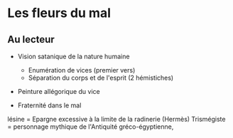 # Les fleurs du mal

## Au lecteur

- Vision satanique de la nature humaine
    - Enumération de vices (premier vers)
    - Séparation du corps et de l'esprit (2 hémistiches)

- Peinture allégorique du vice
- Fraternité dans le mal

lésine = Epargne excessive à la limite de la radinerie
(Hermès) Trismégiste = personnage mythique de l'Antiquité gréco-égyptienne,